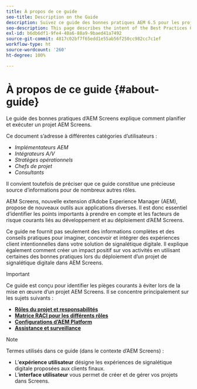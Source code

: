 ```yaml
---
title: À propos de ce guide
seo-title: Description on the Guide
description: Suivez ce guide des bonnes pratiques AEM 6.5 pour les projets AEM Screens afin de planifier et d’exécuter des projets, depuis l’exposé sur la stratégie et la conception jusqu’au déploiement et après assistance.
seo-description: This page describes the intent of the Best Practices Guide
exl-id: b6db6df1-9fe4-40a6-88a9-9baed41a7492
source-git-commit: 4817c02bf7f65edd1e55ab56f250cc982cc7c1ef
workflow-type: ht
source-wordcount: '260'
ht-degree: 100%

---
```


# À propos de ce guide {#about-guide}

Le guide des bonnes pratiques d’AEM Screens explique comment planifier et exécuter un projet AEM Screens.

Ce document s’adresse à différentes catégories d’utilisateurs :

* *Implémentateurs AEM*
* *Intégrateurs A/V*
* *Stratèges opérationnels*
* *Chefs de projet*
* *Consultants*

Il convient toutefois de préciser que ce guide constitue une précieuse source d’informations pour de nombreux autres rôles.

AEM Screens, nouvelle extension d’Adobe Experience Manager (AEM), propose de nouveaux outils aux applications diverses. Il est donc essentiel d’identifier les points importants à prendre en compte et les facteurs de risque courants liés au développement et au déploiement d’AEM Screens.

Ce guide ne fournit pas seulement des informations complètes et des conseils pratiques pour imaginer, concevoir et intégrer des expériences client intentionnelles dans votre solution de signalétique digitale. Il explique également comment créer un impact positif sur vos activités en utilisant certaines des bonnes pratiques lors du déploiement d’un projet de signalétique digitale dans AEM Screens.

>[!IMPORTANT]
>
> Ce guide est conçu pour identifier les pièges courants à éviter lors de la mise en œuvre d’un projet AEM Screens. Il se concentre principalement sur les sujets suivants :
>
> * **[Rôles du projet et responsabilités](roles-responsibilities.md)**
> * **[Matrice RACI pour les différents rôles](roles-responsibilities.md#raci-chart)**
> * **[Configurations d’AEM Platform](aem-platform-configurations.md)**
> * **[Assistance et surveillance](support-monitoring.md)**


>[!NOTE]
>
> Termes utilisés dans ce guide (dans le contexte d’AEM Screens) :
>
> * L’**expérience utilisateur** désigne les expériences de signalétique digitale proposées aux clients finaux.
> * L’**interface utilisateur** vous permet de créer et de gérer vos projets dans Screens.

